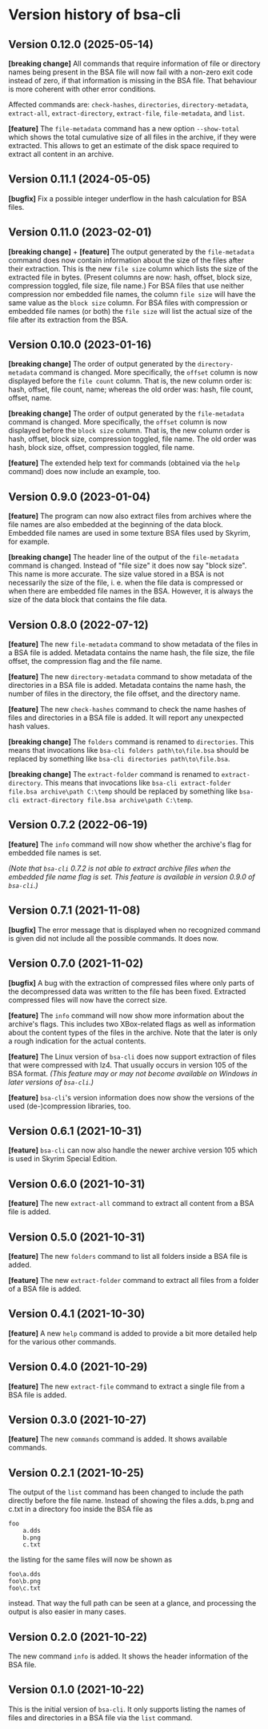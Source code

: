 # Version history of bsa-cli

## Version 0.12.0 (2025-05-14)

__[breaking change]__
All commands that require information of file or directory names being present
in the BSA file will now fail with a non-zero exit code instead of zero, if that
information is missing in the BSA file. That behaviour is more coherent with
other error conditions.

Affected commands are: `check-hashes`, `directories`, `directory-metadata`,
`extract-all`, `extract-directory`, `extract-file`, `file-metadata`, and `list`.

__[feature]__
The `file-metadata` command has a new option `--show-total` which shows the
total cumulative size of all files in the archive, if they were extracted. This
allows to get an estimate of the disk space required to extract all content in
an archive.

## Version 0.11.1 (2024-05-05)

__[bugfix]__
Fix a possible integer underflow in the hash calculation for BSA files.

## Version 0.11.0 (2023-02-01)

__[breaking change]__ + __[feature]__
The output generated by the `file-metadata` command does now contain information
about the size of the files after their extraction. This is the new `file size`
column which lists the size of the extracted file in bytes. (Present columns
are now: hash, offset, block size, compression toggled, file size, file name.)
For BSA files that use neither compression nor embedded file names, the column
`file size` will have the same value as the `block size` column. For BSA files
with compression or embedded file names (or both) the `file size` will list the
actual size of the file after its extraction from the BSA.

## Version 0.10.0 (2023-01-16)

__[breaking change]__
The order of output generated by the `directory-metadata` command is changed.
More specifically, the `offset` column is now displayed before the `file count`
column. That is, the new column order is: hash, offset, file count, name;
whereas the old order was: hash, file count, offset, name.

__[breaking change]__
The order of output generated by the `file-metadata` command is changed.
More specifically, the `offset` column is now displayed before the `block size`
column. That is, the new column order is hash, offset, block size, compression
toggled, file name. The old order was hash, block size, offset, compression
toggled, file name.

__[feature]__
The extended help text for commands (obtained via the `help` command) does now
include an example, too.

## Version 0.9.0 (2023-01-04)

__[feature]__
The program can now also extract files from archives where the file names are
also embedded at the beginning of the data block. Embedded file names are used
in some texture BSA files used by Skyrim, for example.

__[breaking change]__
The header line of the output of the `file-metadata` command is changed. Instead
of "file size" it does now say "block size". This name is more accurate. The
size value stored in a BSA is not necessarily the size of the file, i. e. when
the file data is compressed or when there are embedded file names in the BSA.
However, it is always the size of the data block that contains the file data.

## Version 0.8.0 (2022-07-12)

__[feature]__
The new `file-metadata` command to show metadata of the files in a BSA file is
added. Metadata contains the name hash, the file size, the file offset, the
compression flag and the file name.

__[feature]__
The new `directory-metadata` command to show metadata of the directories in a
BSA file is added. Metadata contains the name hash, the number of files in the
directory, the file offset, and the directory name.

__[feature]__
The new `check-hashes` command to check the name hashes of files and directories
in a BSA file is added. It will report any unexpected hash values.

__[breaking change]__
The `folders` command is renamed to `directories`.
This means that invocations like `bsa-cli folders path\to\file.bsa` should be
replaced by something like `bsa-cli directories path\to\file.bsa`.

__[breaking change]__
The `extract-folder` command is renamed to `extract-directory`.
This means that invocations like
`bsa-cli extract-folder file.bsa archive\path C:\temp`
should be replaced by something like
`bsa-cli extract-directory file.bsa archive\path C:\temp`.

## Version 0.7.2 (2022-06-19)

__[feature]__
The `info` command will now show whether the archive's flag for embedded file
names is set.

_(Note that `bsa-cli` 0.7.2 is not able to extract archive files when the
embedded file name flag is set. This feature is available in version 0.9.0 of
`bsa-cli`.)_

## Version 0.7.1 (2021-11-08)

__[bugfix]__
The error message that is displayed when no recognized command is given did not
include all the possible commands. It does now.

## Version 0.7.0 (2021-11-02)

__[bugfix]__
A bug with the extraction of compressed files where only parts of the
decompressed data was written to the file has been fixed. Extracted compressed
files will now have the correct size.

__[feature]__
The `info` command will now show more information about the archive's flags.
This includes two XBox-related flags as well as information about the content
types of the files in the archive. Note that the later is only a rough
indication for the actual contents.

__[feature]__
The Linux version of `bsa-cli` does now support extraction of files that were
compressed with lz4. That usually occurs in version 105 of the BSA format.
_(This feature may or may not become available on Windows in later versions of
`bsa-cli`.)_

__[feature]__
`bsa-cli`'s version information does now show the versions of the used
(de-)compression libraries, too.

## Version 0.6.1 (2021-10-31)

__[feature]__
`bsa-cli` can now also handle the newer archive version 105 which is used in
Skyrim Special Edition.

## Version 0.6.0 (2021-10-31)

__[feature]__
The new `extract-all` command to extract all content from a BSA file is added.

## Version 0.5.0 (2021-10-31)

__[feature]__
The new `folders` command to list all folders inside a BSA file is added.

__[feature]__
The new `extract-folder` command to extract all files from a folder of a BSA
file is added.

## Version 0.4.1 (2021-10-30)

__[feature]__
A new `help` command is added to provide a bit more detailed help for the
various other commands.

## Version 0.4.0 (2021-10-29)

__[feature]__
The new `extract-file` command to extract a single file from a BSA file is
added.

## Version 0.3.0 (2021-10-27)

__[feature]__
The new `commands` command is added. It shows available commands.

## Version 0.2.1 (2021-10-25)

The output of the `list` command has been changed to include the path directly
before the file name. Instead of showing the files a.dds, b.png and c.txt in a
directory foo inside the BSA file as

```
foo
    a.dds
    b.png
    c.txt
```

the listing for the same files will now be shown as

```
foo\a.dds
foo\b.png
foo\c.txt
```

instead. That way the full path can be seen at a glance, and processing the
output is also easier in many cases.

## Version 0.2.0 (2021-10-22)

The new command `info` is added. It shows the header information of the BSA
file.

## Version 0.1.0 (2021-10-22)

This is the initial version of `bsa-cli`. It only supports listing the names of
files and directories in a BSA file via the `list` command.

